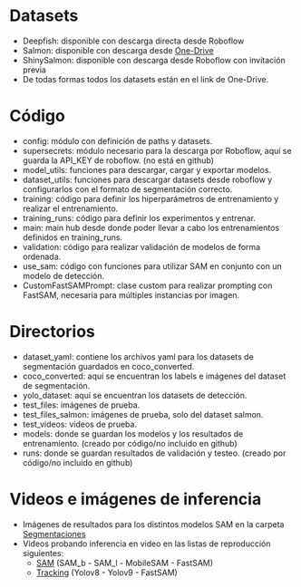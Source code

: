 # Datasets
- Deepfish: disponible con descarga directa desde Roboflow
- Salmon: disponible con descarga desde [One-Drive](https://usmcl-my.sharepoint.com/:f:/g/personal/julio_lopezb_sansano_usm_cl/EhFfwMzPsBVAtpc5rhund-QBJO7Cbiao084XnxQHPRUbpg?e=QmbrAB)
- ShinySalmon: disponible con descarga desde Roboflow con invitación previa
- De todas formas todos los datasets están en el link de One-Drive.

# Código
- config: módulo con definición de paths y datasets.
- supersecrets: módulo necesario para la descarga por Roboflow, aquí se guarda la API_KEY de roboflow. (no está en github)
- model_utils: funciones para descargar, cargar y exportar modelos.
- dataset_utils: funciones para descargar datasets desde roboflow y configurarlos con el formato de segmentación correcto.
- training: código para definir los hiperparámetros de entrenamiento y realizar el entrenamiento.
- training_runs: código para definir los experimentos y entrenar.
- main: main hub desde donde poder llevar a cabo los entrenamientos definidos en training_runs.
- validation: código para realizar validación de modelos de forma ordenada.
- use_sam: código con funciones para utilizar SAM en conjunto con un modelo de detección.
- CustomFastSAMPrompt: clase custom para realizar prompting con FastSAM, necesaria para múltiples instancias por imagen.

# Directorios
- dataset_yaml: contiene los archivos yaml para los datasets de segmentación guardados en coco_converted.
- coco_converted: aquí se encuentran los labels e imágenes del dataset de segmentación.
- yolo_dataset: aquí se encuentran los datasets de detección.
- test_files: imágenes de prueba.
- test_files_salmon: imágenes de prueba, solo del dataset salmon.
- test_videos: videos de prueba.
- models: donde se guardan los modelos y los resultados de entrenamiento. (creado por código/no incluido en github)
- runs: donde se guardan resultados de validación y testeo. (creado por código/no incluido en github)

# Videos e imágenes de inferencia
- Imágenes de resultados para los distintos modelos SAM en la carpeta [Segmentaciones](Segmentaciones)
- Videos probando inferencia en video en las listas de reproducción siguientes:
  - [SAM](https://www.youtube.com/playlist?list=PLaAjsJBsA0UTrqkqmjRvsd4QUNqs_Ygb_) (SAM_b - SAM_l - MobileSAM - FastSAM)
  - [Tracking](https://www.youtube.com/playlist?list=PLaAjsJBsA0UT4_vWxxlujuwxjat6lsZ-I) (Yolov8 - Yolov9 - FastSAM)
